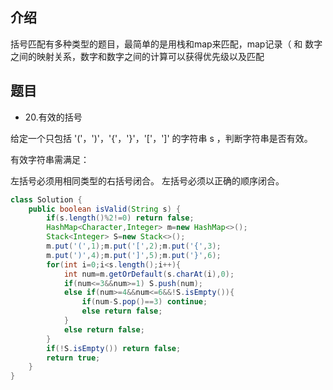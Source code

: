 ## 介绍

括号匹配有多种类型的题目，最简单的是用栈和map来匹配，map记录（ 和 数字之间的映射关系，数字和数字之间的计算可以获得优先级以及匹配

## 题目
* 20.有效的括号

给定一个只包括 '('，')'，'{'，'}'，'['，']' 的字符串 s ，判断字符串是否有效。

有效字符串需满足：

左括号必须用相同类型的右括号闭合。
左括号必须以正确的顺序闭合。
```java
class Solution {
    public boolean isValid(String s) {
        if(s.length()%2!=0) return false;
        HashMap<Character,Integer> m=new HashMap<>();
        Stack<Integer> S=new Stack<>();
        m.put('(',1);m.put('[',2);m.put('{',3);
        m.put(')',4);m.put(']',5);m.put('}',6);
        for(int i=0;i<s.length();i++){
            int num=m.getOrDefault(s.charAt(i),0);
            if(num<=3&&num>=1) S.push(num);
            else if(num>=4&&num<=6&&!S.isEmpty()){
                if(num-S.pop()==3) continue;
                else return false;
            }
            else return false;
        }
        if(!S.isEmpty()) return false;
        return true;
    }
}
```
